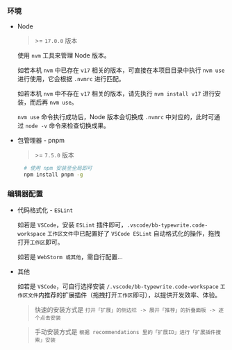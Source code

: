 ### 环境

- Node

  > \>= `17.0.0` 版本

  使用 `nvm` 工具来管理 Node 版本。

  如若本机 `nvm` 中已存在 `v17` 相关的版本，可直接在本项目目录中执行 `nvm use` 进行使用，它会根据 `.nvmrc` 进行匹配。

  如若本机 `nvm` 中不存在 `v17` 相关的版本，请先执行 `nvm install v17` 进行安装，而后再 `nvm use`。

  `nvm use` 命令执行成功后，Node 版本会切换成 `.nvmrc` 中对应的，此时可通过 `node -v` 命令来检查切换成果。

- 包管理器 - pnpm
  > \>= `7.5.0` 版本
  ```sh
    # 使用 npm 安装至全局即可
    npm install pnpm -g
  ```

### 编辑器配置

- 代码格式化 - `ESLint`

  如若是 `VSCode`，安装 `ESLint` 插件即可，`.vscode/bb-typewrite.code-workspace` `工作区文件`中已配置好了 `VSCode ESLint` 自动格式化的操作，拖拽打开`工作区`即可。

  如若是 `WebStorm 或其他`，需自行配置…

- 其他

  如若是 `VSCode`，可自行选择安装 `/.vscode/bb-typewrite.code-workspace` `工作区文件`内推荐的扩展插件（拖拽打开`工作区`即可），以提供开发效率、体验。

  > 快速的安装方式是 `打开「扩展」的侧边栏 -> 展开「推荐」的折叠面板 -> 逐个点击安装`

  > 手动安装方式是 `根据 recommendations 里的「扩展ID」进行「扩展插件搜索」安装`
